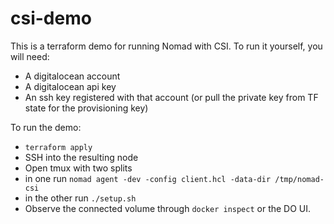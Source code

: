 # csi-demo

This is a terraform demo for running Nomad with CSI. To run it yourself, you
will need:
- A digitalocean account
- A digitalocean api key
- An ssh key registered with that account (or pull the private key from TF
  state for the provisioning key)

To run the demo:

- `terraform apply`
- SSH into the resulting node
- Open tmux with two splits
- in one run `nomad agent -dev -config client.hcl -data-dir /tmp/nomad-csi`
- in the other run `./setup.sh`
- Observe the connected volume through `docker inspect` or the DO UI.
